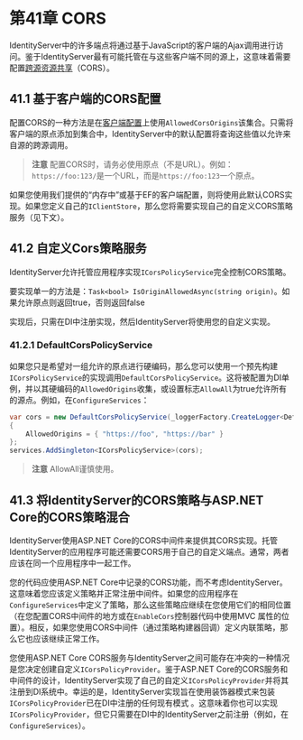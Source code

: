 # 第41章 CORS
IdentityServer中的许多端点将通过基于JavaScript的客户端的Ajax调用进行访问。鉴于IdentityServer最有可能托管在与这些客户端不同的源上，这意味着需要配置[跨源资源共享](http://www.html5rocks.com/en/tutorials/cors/)（CORS）。

## 41.1 基于客户端的CORS配置
配置CORS的一种方法是在[客户端配置](https://github.com/thinksjay/IdentityServer4/blob/master/%E7%AC%AC%E4%BA%94%E9%83%A8%E5%88%86%20%E5%8F%82%E8%80%83/%E7%AC%AC56%E7%AB%A0%20Client.md)上使用`AllowedCorsOrigins`该集合。只需将客户端的原点添加到集合中，IdentityServer中的默认配置将查询这些值以允许来自源的跨源调用。

> **注意**
配置CORS时，请务必使用原点（不是URL）。例如：`https://foo:123/`是一个URL，而是`https://foo:123`一个原点。

如果您使用我们提供的“内存中”或基于EF的客户端配置，则将使用此默认CORS实现。如果您定义自己的`IClientStore`，那么您将需要实现自己的自定义CORS策略服务（见下文）。

## 41.2 自定义Cors策略服务
IdentityServer允许托管应用程序实现`ICorsPolicyService`完全控制CORS策略。

要实现单一的方法是：`Task<bool> IsOriginAllowedAsync(string origin)`。如果允许原点则返回true，否则返回false

实现后，只需在DI中注册实现，然后IdentityServer将使用您的自定义实现。

### 41.2.1 DefaultCorsPolicyService

如果您只是希望对一组允许的原点进行硬编码，那么您可以使用一个预先构建`ICorsPolicyService`的实现调用`DefaultCorsPolicyService`。这将被配置为DI单例，并以其硬编码的`AllowedOrigins`收集，或设置标志`AllowAll`为true允许所有的源点。例如，在`ConfigureServices`：

``` C#
var cors = new DefaultCorsPolicyService(_loggerFactory.CreateLogger<DefaultCorsPolicyService>())
{
    AllowedOrigins = { "https://foo", "https://bar" }
};
services.AddSingleton<ICorsPolicyService>(cors);
```   

> **注意**
AllowAll谨慎使用。

## 41.3 将IdentityServer的CORS策略与ASP.NET Core的CORS策略混合
IdentityServer使用ASP.NET Core的CORS中间件来提供其CORS实现。托管IdentityServer的应用程序可能还需要CORS用于自己的自定义端点。通常，两者应该在同一个应用程序中一起工作。

您的代码应使用ASP.NET Core中记录的CORS功能，而不考虑IdentityServer。这意味着您应该定义策略并正常注册中间件。如果您的应用程序在`ConfigureServices`中定义了策略，那么这些策略应继续在您使用它们的相同位置（在您配置CORS中间件的地方或在`EnableCors`控制器代码中使用MVC 属性的位置）。相反，如果您使用CORS中间件（通过策略构建器回调）定义内联策略，那么它也应该继续正常工作。

您使用ASP.NET Core CORS服务与IdentityServer之间可能存在冲突的一种情况是您决定创建自定义`ICorsPolicyProvider`。鉴于ASP.NET Core的CORS服务和中间件的设计，IdentityServer实现了自己的自定义`ICorsPolicyProvider`并将其注册到DI系统中。幸运的是，IdentityServer实现旨在使用装饰器模式来包装`ICorsPolicyProvider`已在DI中注册的任何现有模式 。这意味着你也可以实现`ICorsPolicyProvider`，但它只需要在DI中的IdentityServer之前注册（例如，在`ConfigureServices`）。


